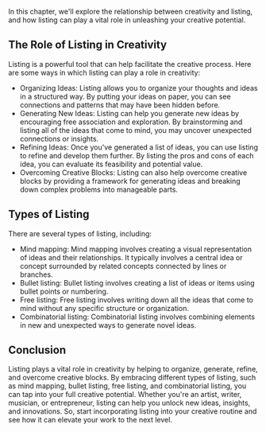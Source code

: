 
In this chapter, we'll explore the relationship between creativity and listing, and how listing can play a vital role in unleashing your creative potential.

The Role of Listing in Creativity
---------------------------------

Listing is a powerful tool that can help facilitate the creative process. Here are some ways in which listing can play a role in creativity:

* Organizing Ideas: Listing allows you to organize your thoughts and ideas in a structured way. By putting your ideas on paper, you can see connections and patterns that may have been hidden before.
* Generating New Ideas: Listing can help you generate new ideas by encouraging free association and exploration. By brainstorming and listing all of the ideas that come to mind, you may uncover unexpected connections or insights.
* Refining Ideas: Once you've generated a list of ideas, you can use listing to refine and develop them further. By listing the pros and cons of each idea, you can evaluate its feasibility and potential value.
* Overcoming Creative Blocks: Listing can also help overcome creative blocks by providing a framework for generating ideas and breaking down complex problems into manageable parts.

Types of Listing
----------------

There are several types of listing, including:

* Mind mapping: Mind mapping involves creating a visual representation of ideas and their relationships. It typically involves a central idea or concept surrounded by related concepts connected by lines or branches.
* Bullet listing: Bullet listing involves creating a list of ideas or items using bullet points or numbering.
* Free listing: Free listing involves writing down all the ideas that come to mind without any specific structure or organization.
* Combinatorial listing: Combinatorial listing involves combining elements in new and unexpected ways to generate novel ideas.

Conclusion
----------

Listing plays a vital role in creativity by helping to organize, generate, refine, and overcome creative blocks. By embracing different types of listing, such as mind mapping, bullet listing, free listing, and combinatorial listing, you can tap into your full creative potential. Whether you're an artist, writer, musician, or entrepreneur, listing can help you unlock new ideas, insights, and innovations. So, start incorporating listing into your creative routine and see how it can elevate your work to the next level.
